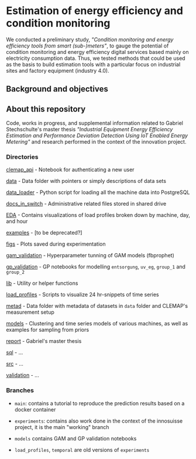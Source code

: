 # Estimation of energy efficiency and condition monitoring #

We conducted a preliminary study, *"Condition monitoring and energy efficiency tools from smart (sub-)meters"*, to gauge the potential of condition monitoring and energy efficiency digital services based mainly on electricity consumption data. Thus, we tested methods that could be used as the basis to build estimation tools with a particular focus on industrial sites and factory equipment (industry 4.0). 

## Background and objectives ##

## About this repository ##
Code, works in progress, and supplemental information related to Gabriel Stechschulte's master thesis *"Industrial Equipment Energy Efficiency Estimation and Performance Deviation Detection Using IoT Enabled Energy Metering"* and research performed in the context of the innovation project. 

### Directories ###

[clemap_api](clemap_api/) - Notebook for authenticating a new user

[data](data/) - Data folder with pointers or simply descriptions of data sets

[data_loader](data_loader/) - Python script for loading all the machine data into PostgreSQL

[docs_in_switch](docs_in_switch/) - Administrative related files stored in shared drive

[EDA](EDA/) - Contains visualizations of load profiles broken down by machine, day, and hour

[examples](examples/) - [to be deprecated?]

[figs](figs/) - Plots saved during experimentation

[gam_validation](gam_validation/) - Hyperparameter tunning of GAM models (fbprophet)

[gp_validation](gp_validation/) - GP notebooks for modelling `entsorgung`, `uv_eg`, `group_1` and `group_2`

[lib](lib/) - Utility or helper functions

[load_profiles](load_profiles/) - Scripts to visualize 24 hr-snippets of time series

[metad](metad/) - Data folder with metadata of datasets in `data` folder and CLEMAP's measurement setup 

[models](models/) - Clustering and time series models of various machines, as well as examples for sampling from priors

[report](report/) - Gabriel's master thesis

[sql](sql/) - ...

[src](src/) - ...

[validation](validation/) - ...

### Branches ###

* `main`: contains a tutorial to reproduce the prediction results based on a docker container 

* `experiments`: contains also work done in the context of the innosuisse project, it is the main "working" branch 

* `models` contains GAM and GP validation notebooks

* `load_profiles`, `temporal` are old versions of `experiments`

